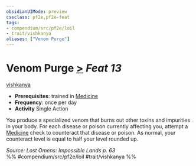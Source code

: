 ```yaml
---
obsidianUIMode: preview
cssclass: pf2e,pf2e-feat
tags:
- compendium/src/pf2e/loil
- trait/vishkanya
aliases: ["Venom Purge"]
---
```

# Venom Purge  [>](/rules/core-rulebook/chapter-9-playing-the-game.md#Actions "Single Action") *Feat 13*  
[vishkanya](/rules/traits/vishkanya-loil.md)  

- **Prerequisites**: trained in [Medicine](/compendium/skills.md#Medicine)
- **Frequency**: once per day
- **Activity** Single Action

You produce a specialized venom that burns out other toxins and impurities in your body. For each disease or poison currently affecting you, attempt a [Medicine](/compendium/skills.md#Medicine) check to counteract that disease or poison. As normal, your counteract level is equal to half your level rounded up.

*Source: Lost Omens: Impossible Lands p. 63*  
%% #compendium/src/pf2e/loil #trait/vishkanya %%